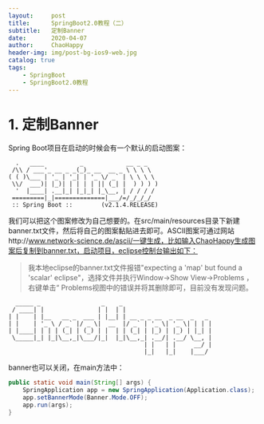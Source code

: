 ```yaml
---
layout:     post
title:      SpringBoot2.0教程（二）
subtitle:   定制Banner
date:       2020-04-07
author:     ChaoHappy
header-img: img/post-bg-ios9-web.jpg
catalog: true
tags:
    - SpringBoot
    - SpringBoot2.0教程
---
```


# 1. 定制Banner

Spring Boot项目在启动的时候会有一个默认的启动图案：

```
  .   ____          _            __ _ _
 /\\ / ___'_ __ _ _(_)_ __  __ _ \ \ \ \
( ( )\___ | '_ | '_| | '_ \/ _` | \ \ \ \
 \\/  ___)| |_)| | | | | || (_| |  ) ) ) )
  '  |____| .__|_| |_|_| |_\__, | / / / /
 =========|_|==============|___/=/_/_/_/
 :: Spring Boot ::        (v2.1.4.RELEASE)
```

我们可以把这个图案修改为自己想要的。在src/main/resources目录下新建banner.txt文件，然后将自己的图案黏贴进去即可。ASCII图案可通过网站http://www.network-science.de/ascii/一键生成，比如输入ChaoHappy生成图案后复制到banner.txt，启动项目，eclipse控制台输出如下：

> 我本地eclipse的banner.txt文件报错"expecting a 'map' but found a 'scalar' eclipse"，选择文件并执行Window->Show View->Problems ，右键单击“ Problems视图中的错误并将其删除即可，目前没有发现问题。

```
  _____ _                 _    _                         
 / ____| |               | |  | |                        
| |    | |__   __ _  ___ | |__| | __ _ _ __  _ __  _   _ 
| |    | '_ \ / _` |/ _ \|  __  |/ _` | '_ \| '_ \| | | |
| |____| | | | (_| | (_) | |  | | (_| | |_) | |_) | |_| |
 \_____|_| |_|\__,_|\___/|_|  |_|\__,_| .__/| .__/ \__, |
                                      | |   | |     __/ |
                                      |_|   |_|    |___/ 
```

banner也可以关闭，在main方法中：

```java
public static void main(String[] args) {
    SpringApplication app = new SpringApplication(Application.class);
    app.setBannerMode(Banner.Mode.OFF);
    app.run(args);
}
```

